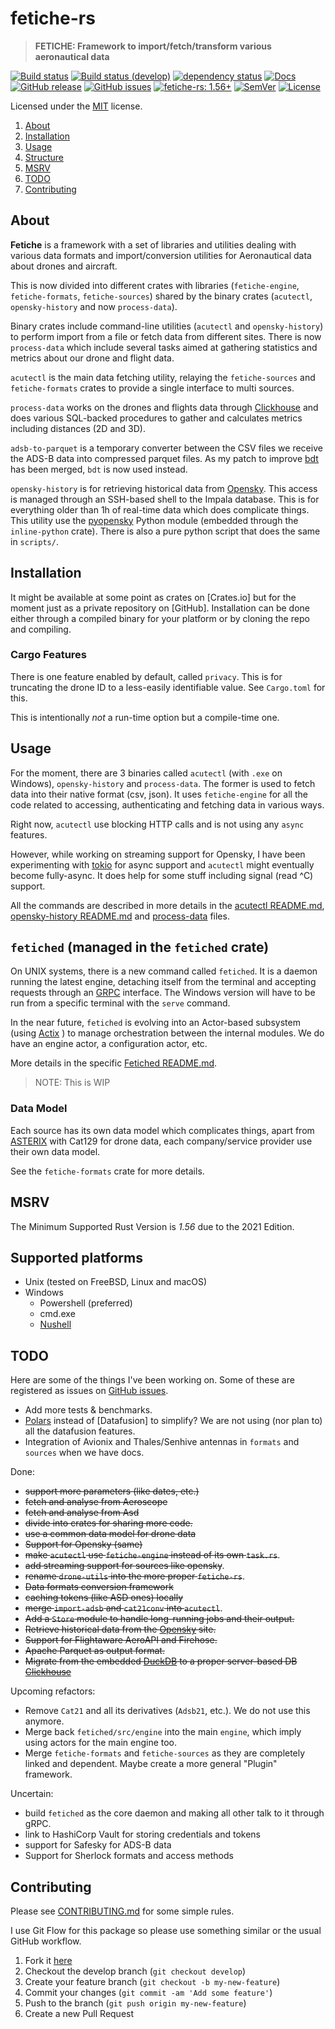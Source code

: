 <!-- omit in TOC -->

# fetiche-rs

> **FETICHE: Framework to import/fetch/transform various aeronautical data**

[![Build status](https://github.com/keltia/fetiche-rs/actions/workflows/rust.yml/badge.svg)](https://github.com/keltia/fetiche-rs/actions/workflows/rust.yml)
[![Build status (develop)](https://github.com/keltia/fetiche-rs/actions/workflows/develop.yml/badge.svg)](https://github.com/keltia/fetiche-rs/actions/workflows/develop.yml)
[![dependency status](https://deps.rs/repo/github/keltia/fetiche-rs/status.svg)](https://deps.rs/repo/github/keltia/fetiche-rs)
[![Docs](https://img.shields.io/docsrs/dmarc-rs)](https://docs.rs/fetiche-rs)
[![GitHub release](https://img.shields.io/github/release/keltia/dmarc-rs.svg)](https://github.com/keltia/fetiche-rs/releases/)
[![GitHub issues](https://img.shields.io/github/issues/keltia/fetiche-rs.svg)](https://github.com/keltia/fetiche-rs/issues)
[![fetiche-rs: 1.56+]][Rust 1.56]
[![SemVer](https://img.shields.io/badge/semver-2.0.0-blue)](https://semver.org/spec/v2.0.0.html)
[![License](https://img.shields.io/crates/l/mit)](https://opensource.org/licenses/MIT)

Licensed under the [MIT](LICENSE) license.

1. [About](#about)
2. [Installation](#installation)
3. [Usage](#usage)
4. [Structure](#structure-and-design)
5. [MSRV](#msrv)
6. [TODO](#todo)
7. [Contributing](#contributing)

## About

**Fetiche** is a framework with a set of libraries and utilities dealing with various data formats and import/conversion
utilities for Aeronautical data about drones and aircraft.

This is now divided into different crates with libraries (`fetiche-engine`, `fetiche-formats`, `fetiche-sources`) shared
by the binary crates (`acutectl`, `opensky-history` and now `process-data`).

Binary crates include command-line utilities (`acutectl` and `opensky-history`) to perform import from a file or
fetch data from different sites. There is now `process-data` which include several tasks aimed at gathering statistics
and metrics about our drone and flight data.

`acutectl` is the main data fetching utility, relaying the `fetiche-sources` and `fetiche-formats` crates to provide
a single interface to multi sources.

`process-data`  works on the drones and flights data through [Clickhouse] and does various SQL-backed procedures to
gather and calculates metrics including distances (2D and 3D).

`adsb-to-parquet` is a temporary converter between the CSV files we receive the ADS-B data into compressed parquet
files. As my patch to improve [bdt]  has been merged, `bdt` is now used instead.

`opensky-history` is for retrieving historical data from [Opensky]. This access is managed through an SSH-based shell to
the Impala database. This is for everything older than 1h of real-time data which does complicate things. This utility
use the [pyopensky] Python module (embedded through the `inline-python` crate). There is also a pure python script that
does the same in `scripts/`.

## Installation

It might be available at some point as crates on [Crates.io]  but for the moment just as a private repository on
[GitHub]. Installation can be done either through a compiled binary for your platform or by cloning the repo and
compiling.

### Cargo Features

There is one feature enabled by default, called `privacy`. This is for truncating the drone ID to a less-easily
identifiable value. See `Cargo.toml` for this.

This is intentionally *not* a run-time option but a compile-time one.

## Usage

For the moment, there are 3 binaries called `acutectl` (with `.exe` on Windows), `opensky-history` and `process-data`.
The former is used to fetch data into their native format (csv, json). It uses `fetiche-engine` for all the code related
to accessing, authenticating and fetching data in various ways.

Right now, `acutectl` use blocking HTTP calls and is not using any `async` features.

However, while working on streaming support for Opensky, I have been experimenting with [tokio] for async support and
`acutectl` might eventually become fully-async. It does help for some stuff including signal (read ^C) support.

All the commands are described in more details in the [acutectl README.md](acutectl/README.md),
[opensky-history README.md](opensky-history/README.md) and [process-data](process-data/README.md) files.

## `fetiched` (managed in the `fetiched` crate)

On UNIX systems, there is a new command called `fetiched`. It is a daemon running the latest engine, detaching itself
from the terminal and accepting requests through an [GRPC] interface. The Windows version will have to be run from a
specific terminal with the `serve` command.

In the near future, `fetiched` is evolving into an Actor-based subsystem (using [Actix] ) to manage
orchestration between the internal modules. We do have an engine actor, a configuration actor, etc.

More details in the specific [Fetiched README.md](fetiched/README.md).

> NOTE: This is WIP

### Data Model

Each source has its own data model which complicates things, apart from [ASTERIX] with Cat129 for drone data, each
company/service provider use their own data model.

See the `fetiche-formats` crate for more details.

## MSRV

The Minimum Supported Rust Version is *1.56* due to the 2021 Edition.

## Supported platforms

* Unix (tested on FreeBSD, Linux and macOS)
* Windows
    - Powershell (preferred)
    - cmd.exe
    - [Nushell]

## TODO

Here are some of the things I've been working on. Some of these are registered as issues on [GitHub issues].

- Add more tests & benchmarks.
- [Polars] instead of [Datafusion] to simplify? We are not using (nor plan to) all the datafusion features.
- Integration of Avionix and Thales/Senhive antennas in `formats` and `sources` when we have docs.

Done:

- ~~support more parameters (like dates, etc.)~~
- ~~fetch and analyse from Aeroscope~~
- ~~fetch and analyse from Asd~~
- ~~divide into crates for sharing more code.~~
- ~~use a common data model for drone data~~
- ~~Support for Opensky (same)~~
- ~~make `acutectl` use `fetiche-engine` instead of its own `task.rs`~~.
- ~~add streaming support for sources like opensky~~.
- ~~rename `drone-utils` into the more proper `fetiche-rs`~~.
- ~~Data formats conversion framework~~
- ~~caching tokens (like ASD ones) locally~~
- ~~merge `import-adsb` and `cat21conv` into `acutectl`~~.
- ~~Add a `Store` module to handle long-running jobs and their output.~~
- ~~Retrieve historical data from the [Opensky] site.~~
- ~~Support for Flightaware AeroAPI and Firehose.~~
- ~~Apache Parquet as output format.~~
- ~~Migrate from the embedded [DuckDB] to a proper server-based DB [Clickhouse]~~

Upcoming refactors:

- Remove `Cat21` and all its derivatives (`Adsb21`, etc.). We do not use this anymore.
- Merge back `fetiched/src/engine`  into the main `engine`, which imply using actors for the main engine too.
- Merge `fetiche-formats`  and `fetiche-sources` as they are completely linked and dependent. Maybe create a more
  general "Plugin" framework.

Uncertain:

- build `fetiched` as the core daemon and making all other talk to it through gRPC.
- link to HashiCorp Vault for storing credentials and tokens
- support for Safesky for ADS-B data
- Support for Sherlock formats and access methods

## Contributing

Please see [CONTRIBUTING.md](CONTRIBUTING.md) for some simple rules.

I use Git Flow for this package so please use something similar or the usual GitHub workflow.

1. Fork it [here](https://github.com/keltia/fetiche-rs/fork)
2. Checkout the develop branch (`git checkout develop`)
3. Create your feature branch (`git checkout -b my-new-feature`)
4. Commit your changes (`git commit -am 'Add some feature'`)
5. Push to the branch (`git push origin my-new-feature`)
6. Create a new Pull Request

[ASD]: https://eur.airspacedrone.com/

[Actix]: https://actix.rs/

[ASTERIX]: https://www.eurocontrol.int/asterix/

[fetiche-rs: 1.56+]: https://img.shields.io/badge/Rust%20version-1.56%2B-lightgrey

[Mozilla]: https://mozilla.org/

[Opensky]: https://www.opensky-network.org/

[Parquet]: https://parquet.apache.org/

[RUST]: https://www.rust-lang.org/

[Rust 1.56]: https://blog.rust-lang.org/2021/10/21/Rust-1.56.0.html

[Safesky]: https://safesky.app/

[HCL]: https://developer.hashicorp.com/terraform/language

[GitHub issues]: https://github.com/keltia/fetiche-rs/issues

[tokio]: https://crates.io/crates/tokio

[GRPC]: https://en.wikipedia.org/wiki/GRPC

[pyopensky]: https://pypi.org/project/pyopensky/

[Nushell]: https://nushell.sh/

[Actix]: https://actix.rs/

[DuckDB]: https://duckdb.org/

[Clickhouse]: https://clickhouse.com/

[bdt]: https://github.com/datafusion-contrib/bdt

[Polars]: https://pola.rs/
